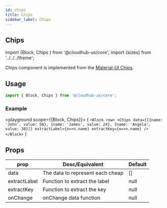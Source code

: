 ```yaml
---
id: chips
title: Chips
sidebar_label: Chips
---
```


## Chips

import {Block, Chips } from '@cloudhub-ux/core';
import {sizes} from '../../../theme';

Chips component is implemented from the [Material-UI Chips](https://material-ui.com/components/chips).

## Usage

```js
import { Block, Chips } from '@cloudhub-ux/core';
```

### Example

<playground scope={{Block, Chips}}>
{
`<Block row> <Chips data={[{name: 'John', value: 50}, {name: 'James', value: 24}, {name: 'Angela', value: 30}]} extractLabel={n=>n.name} extractKey={n=>n.name} /> </Block>`
}
</playground>

## Props

<Block>
    <table>
        <thead>
            <tr><th>prop</th><th>Desc/Equivalent</th><th>Default</th></tr>
        </thead>
        <tbody>
            <tr><td>data</td><td>The data to represent each cheap</td><td>[]</td></tr>
            <tr><td>extractLabel</td><td>Function to extract the label</td><td>null</td></tr>
            <tr><td>extractKey</td><td>Function to extract the key</td><td>null</td></tr>
            <tr><td>onChange</td><td>onChange data function</td><td>null</td></tr>
        </tbody>
    </table>
</Block>
